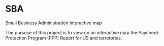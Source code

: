 # SBA
Small Business Administration interactive map

The pursose of this project is to view on an interactive map the Paycheck Protection Program (PPP) Report for US and terretories.

